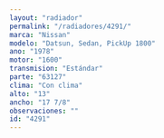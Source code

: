 ```yaml
---
layout: "radiador"
permalink: "/radiadores/4291/"
marca: "Nissan"
modelo: "Datsun, Sedan, PickUp 1800"
ano: "1978"
motor: "1600"
transmision: "Estándar"
parte: "63127"
clima: "Con clima"
alto: "13"
ancho: "17 7/8"
observaciones: ""
id: "4291"
---
```


